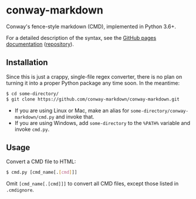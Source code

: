# conway-markdown

Conway's fence-style markdown (CMD), implemented in Python 3.6+.

For a detailed description of the syntax,
see the [GitHub pages documentation][cmd-docs] ([repository][cmd-docs-repo]).

## Installation

Since this is just a crappy, single-file regex converter,
there is no plan on turning it into a proper Python package any time soon.
In the meantime:

````bash
$ cd some-directory/
$ git clone https://github.com/conway-markdown/conway-markdown.git
````

* If you are using Linux or Mac,
  make an alias for `some-directory/conway-markdown/cmd.py` and invoke that.
* If you are using Windows,
  add `some-directory` to the `%PATH%` variable and invoke `cmd.py`.

## Usage

Convert a CMD file to HTML:

````bash
$ cmd.py [cmd_name[.[cmd]]]
````

Omit `[cmd_name[.[cmd]]]` to convert all CMD files,
except those listed in `.cmdignore`.

[cmd-docs]: https://conway-markdown.github.io/
[cmd-docs-repo]: https://github.com/conway-markdown/conway-markdown.github.io
